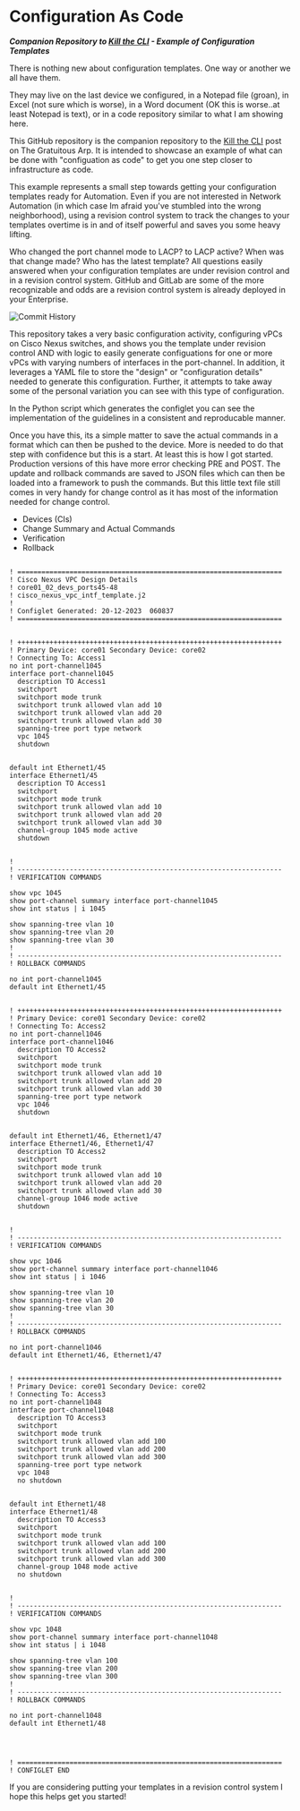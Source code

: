 # Configuration As Code
***Companion Repository to [Kill the CLI](https://gratuitous-arp.net/kill-the-cli/) - Example of Configuration Templates***

There is nothing new about configuration templates. One way or another we all have them.   

They may live on the last device we configured, in a Notepad file (groan), in Excel (not sure which is worse), 
in a Word document (OK this is worse..at least Notepad is text), or in a code repository similar to what I am showing here.

This GitHub repository is the companion repository to the [Kill the CLI](https://gratuitous-arp.net/kill-the-cli/) post on The Gratuitous Arp.  It is intended to showcase an example of what can be done with "configuation as code" to get you one step closer to infrastructure as code.

This example represents a small step towards getting your configuration templates ready for Automation.  Even if you are not interested in Network Automation (in which case Im afraid you've stumbled into the wrong neighborhood), using a revision control system to track the changes to your templates overtime is in and of itself powerful and saves you some heavy lifting. 

Who changed the port channel mode  to LACP? to LACP active? When was that change made?  Who has the latest template?  All questions easily answered when your configuration templates are under revision control and in a revision control system.  GitHub and GitLab are some of the more recognizable and odds are a revision control system is already deployed in your Enterprise.

![Commit History](images/template_commit_history.png)

This repository takes a very basic configuration activity, configuring vPCs on Cisco Nexus switches,  and shows you the template under revision control AND with logic to easily generate configuations for one or more vPCs with varying numbers of interfaces in the port-channel.  In addition, it leverages a YAML file to store the "design" or "configuration details" needed to generate this configuration.  Further, it attempts to take away some of the personal variation you can see with this type of configuration.  

In the Python script which generates the configlet you can see the implementation of the guidelines in a consistent and reproducable manner.

Once you have this, its a simple matter to save the actual commands in a format which can then be pushed to the device.  More is needed to do that step with confidence but this is a start.  At least this is how I got started.  Production versions of this have more error checking PRE and POST.   The update and rollback commands are saved to JSON files which can then be loaded into a framework to push the commands.  But this little text file still comes in very handy for change control  as it has most of the information needed for change control. 

- Devices (CIs)
- Change Summary and Actual Commands
- Verification
- Rollback

```

! ==================================================================
! Cisco Nexus VPC Design Details
! core01_02_devs_ports45-48
! cisco_nexus_vpc_intf_template.j2
! 
! Configlet Generated: 20-12-2023  060837
! ==================================================================


! ++++++++++++++++++++++++++++++++++++++++++++++++++++++++++++++++++
! Primary Device: core01 Secondary Device: core02
! Connecting To: Access1
no int port-channel1045
interface port-channel1045
  description TO Access1
  switchport
  switchport mode trunk
  switchport trunk allowed vlan add 10
  switchport trunk allowed vlan add 20
  switchport trunk allowed vlan add 30
  spanning-tree port type network
  vpc 1045
  shutdown
  

default int Ethernet1/45
interface Ethernet1/45
  description TO Access1
  switchport
  switchport mode trunk
  switchport trunk allowed vlan add 10
  switchport trunk allowed vlan add 20
  switchport trunk allowed vlan add 30
  channel-group 1045 mode active
  shutdown
  

!
! ------------------------------------------------------------------
! VERIFICATION COMMANDS

show vpc 1045
show port-channel summary interface port-channel1045
show int status | i 1045

show spanning-tree vlan 10
show spanning-tree vlan 20
show spanning-tree vlan 30
!
! ------------------------------------------------------------------
! ROLLBACK COMMANDS

no int port-channel1045
default int Ethernet1/45


! ++++++++++++++++++++++++++++++++++++++++++++++++++++++++++++++++++
! Primary Device: core01 Secondary Device: core02
! Connecting To: Access2
no int port-channel1046
interface port-channel1046
  description TO Access2
  switchport
  switchport mode trunk
  switchport trunk allowed vlan add 10
  switchport trunk allowed vlan add 20
  switchport trunk allowed vlan add 30
  spanning-tree port type network
  vpc 1046
  shutdown
  

default int Ethernet1/46, Ethernet1/47
interface Ethernet1/46, Ethernet1/47
  description TO Access2
  switchport
  switchport mode trunk
  switchport trunk allowed vlan add 10
  switchport trunk allowed vlan add 20
  switchport trunk allowed vlan add 30
  channel-group 1046 mode active
  shutdown
  

!
! ------------------------------------------------------------------
! VERIFICATION COMMANDS

show vpc 1046
show port-channel summary interface port-channel1046
show int status | i 1046

show spanning-tree vlan 10
show spanning-tree vlan 20
show spanning-tree vlan 30
!
! ------------------------------------------------------------------
! ROLLBACK COMMANDS

no int port-channel1046
default int Ethernet1/46, Ethernet1/47


! ++++++++++++++++++++++++++++++++++++++++++++++++++++++++++++++++++
! Primary Device: core01 Secondary Device: core02
! Connecting To: Access3
no int port-channel1048
interface port-channel1048
  description TO Access3
  switchport
  switchport mode trunk
  switchport trunk allowed vlan add 100
  switchport trunk allowed vlan add 200
  switchport trunk allowed vlan add 300
  spanning-tree port type network
  vpc 1048
  no shutdown
  

default int Ethernet1/48
interface Ethernet1/48
  description TO Access3
  switchport
  switchport mode trunk
  switchport trunk allowed vlan add 100
  switchport trunk allowed vlan add 200
  switchport trunk allowed vlan add 300
  channel-group 1048 mode active
  no shutdown
  

!
! ------------------------------------------------------------------
! VERIFICATION COMMANDS

show vpc 1048
show port-channel summary interface port-channel1048
show int status | i 1048

show spanning-tree vlan 100
show spanning-tree vlan 200
show spanning-tree vlan 300
!
! ------------------------------------------------------------------
! ROLLBACK COMMANDS

no int port-channel1048
default int Ethernet1/48




! ==================================================================
! CONFIGLET END

```

If you are considering putting your templates in a revision control system I hope this helps get you started!

